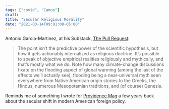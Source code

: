 ```yaml
---
tags: ["covid", "Camus"]
draft:
title: "Secular Religious Morality"
date: "2021-03-14T09:01:00-05:00"
---
```


Antonio Garcia-Martinez, at his Substack, [The Pull Request](https://www.thepullrequest.com/p/the-holy-church-of-christ-without):

> The point isn’t the predictive power of the scientific hypothesis, but how it gets actionably internalized as religious doctrine: It’s possible to speak of objective empirical realities religiously and mythically, and that’s mostly what we do. Note how many climate-change discussions fixate on the flooding aspect of global warming (among the last of the effects we’ll actually see), flooding being a near-universal myth seen everywhere from Native American origin stories to the Greeks, the Hindus, numerous Mesopotamian traditions, and (of course) Genesis.

Reminds me of something I wrote for [Providence Mag](https://providencemag.com/2018/04/jacksonian-progressive-american-foreign-policy-anti-theology-response-michael-doran-f%20irst-things/) a few years back about the secular shift in modern American foreign policy. 